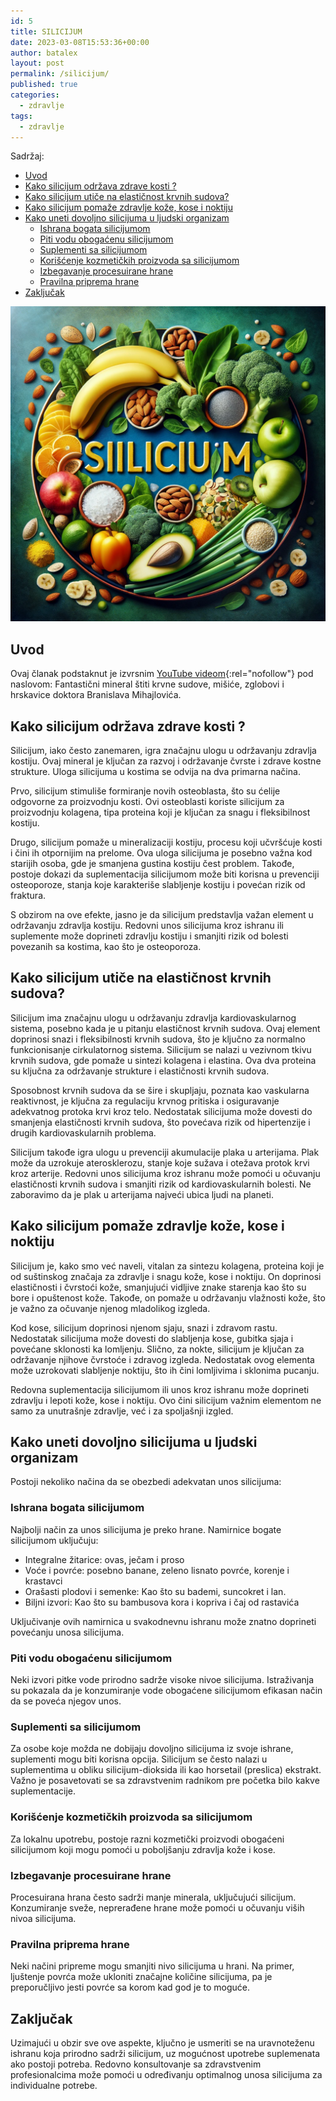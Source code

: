 ```yaml
---
id: 5
title: SILICIJUM
date: 2023-03-08T15:53:36+00:00
author: batalex
layout: post
permalink: /silicijum/
published: true
categories:
  - zdravlje
tags:
  - zdravlje
---
```

Sadržaj:
- [Uvod](#uvod)
- [Kako silicijum održava zdrave kosti ?](#kako-silicijum-održava-zdrave-kosti-)
- [Kako silicijum utiče na elastičnost krvnih sudova?](#kako-silicijum-utiče-na-elastičnost-krvnih-sudova)
- [Kako silicijum pomaže zdravlje kože, kose i noktiju](#kako-silicijum-pomaže-zdravlje-kože-kose-i-noktiju)
- [Kako uneti dovoljno silicijuma u ljudski organizam](#kako-uneti-dovoljno-silicijuma-u-ljudski-organizam)
  - [Ishrana bogata silicijumom](#ishrana-bogata-silicijumom)
  - [Piti vodu obogaćenu silicijumom](#piti-vodu-obogaćenu-silicijumom)
  - [Suplementi sa silicijumom](#suplementi-sa-silicijumom)
  - [Korišćenje kozmetičkih proizvoda sa silicijumom](#korišćenje-kozmetičkih-proizvoda-sa-silicijumom)
  - [Izbegavanje procesuirane hrane](#izbegavanje-procesuirane-hrane)
  - [Pravilna priprema hrane](#pravilna-priprema-hrane)
- [Zaključak](#zaključak)

![Silicium](/wp-content/uploads/2024/03/silicium.webp)

## Uvod
Ovaj članak podstaknut je izvrsnim [YouTube videom](https://www.youtube.com/watch?v=1NNJiouOx_Y){:rel="nofollow"}  pod naslovom: Fantastični mineral štiti krvne sudove, mišiće, zglobovi i hrskavice doktora Branislava Mihajlovića.

## Kako silicijum održava zdrave kosti ?

Silicijum, iako često zanemaren, igra značajnu ulogu u održavanju zdravlja kostiju. Ovaj mineral je ključan za razvoj i održavanje čvrste i zdrave kostne strukture. Uloga silicijuma u kostima se odvija na dva primarna načina. 

Prvo, silicijum stimuliše formiranje novih osteoblasta, što su ćelije odgovorne za proizvodnju kosti. Ovi osteoblasti koriste silicijum za proizvodnju kolagena, tipa proteina koji je ključan za snagu i fleksibilnost kostiju.

Drugo, silicijum pomaže u mineralizaciji kostiju, procesu koji učvršćuje kosti i čini ih otpornijim na prelome. Ova uloga silicijuma je posebno važna kod starijih osoba, gde je smanjena gustina kostiju čest problem. Takođe, postoje dokazi da suplementacija silicijumom može biti korisna u prevenciji osteoporoze, stanja koje karakteriše slabljenje kostiju i povećan rizik od fraktura.

S obzirom na ove efekte, jasno je da silicijum predstavlja važan element u održavanju zdravlja kostiju. Redovni unos silicijuma kroz ishranu ili suplemente može doprineti zdravlju kostiju i smanjiti rizik od bolesti povezanih sa kostima, kao što je osteoporoza.

## Kako silicijum utiče na elastičnost krvnih sudova?

Silicijum ima značajnu ulogu u održavanju zdravlja kardiovaskularnog sistema, posebno kada je u pitanju elastičnost krvnih sudova. Ovaj element doprinosi snazi i fleksibilnosti krvnih sudova, što je ključno za normalno funkcionisanje cirkulatornog sistema. Silicijum se nalazi u vezivnom tkivu krvnih sudova, gde pomaže u sintezi kolagena i elastina. Ova dva proteina su ključna za održavanje strukture i elastičnosti krvnih sudova.

Sposobnost krvnih sudova da se šire i skupljaju, poznata kao vaskularna reaktivnost, je ključna za regulaciju krvnog pritiska i osiguravanje adekvatnog protoka krvi kroz telo. Nedostatak silicijuma može dovesti do smanjenja elastičnosti krvnih sudova, što povećava rizik od hipertenzije i drugih kardiovaskularnih problema.

Silicijum takođe igra ulogu u prevenciji akumulacije plaka u arterijama. Plak može da uzrokuje aterosklerozu, stanje koje sužava i otežava protok krvi kroz arterije. Redovni unos silicijuma kroz ishranu može pomoći u očuvanju elastičnosti krvnih sudova i smanjiti rizik od kardiovaskularnih bolesti. Ne zaboravimo da je plak u arterijama najveći ubica ljudi na planeti.


## Kako silicijum pomaže zdravlje kože, kose i noktiju

Silicijum je, kako smo već naveli, vitalan za sintezu kolagena, proteina koji je od suštinskog značaja za zdravlje i snagu kože, kose i noktiju. On doprinosi elastičnosti i čvrstoći kože, smanjujući vidljive znake starenja kao što su bore i opuštenost kože. Takođe, on pomaže u održavanju vlažnosti kože, što je važno za očuvanje njenog mladolikog izgleda.

Kod kose, silicijum doprinosi njenom sjaju, snazi i zdravom rastu. Nedostatak silicijuma može dovesti do slabljenja kose, gubitka sjaja i povećane sklonosti ka lomljenju. Slično, za nokte, silicijum je ključan za održavanje njihove čvrstoće i zdravog izgleda. Nedostatak ovog elementa može uzrokovati slabljenje noktiju, što ih čini lomljivima i sklonima pucanju.

Redovna suplementacija silicijumom ili unos kroz ishranu može doprineti zdravlju i lepoti kože, kose i noktiju. Ovo čini silicijum važnim elementom ne samo za unutrašnje zdravlje, već i za spoljašnji izgled.

## Kako uneti dovoljno silicijuma u ljudski organizam

Postoji nekoliko načina da se obezbedi adekvatan unos silicijuma:

### Ishrana bogata silicijumom

Najbolji način za unos silicijuma je preko hrane. Namirnice bogate silicijumom uključuju:
* Integralne žitarice: ovas, ječam i proso
* Voće i povrće: posebno banane, zeleno lisnato povrće, korenje i krastavci
* Orašasti plodovi i semenke: Kao što su bademi, suncokret i lan.
* Biljni izvori: Kao što su bambusova kora i kopriva i čaj od rastavića


Uključivanje ovih namirnica u svakodnevnu ishranu može znatno doprineti povećanju unosa silicijuma.

### Piti vodu obogaćenu silicijumom 

Neki izvori pitke vode prirodno sadrže visoke nivoe silicijuma. Istraživanja su pokazala da je konzumiranje vode obogaćene silicijumom efikasan način da se poveća njegov unos.

### Suplementi sa silicijumom

Za osobe koje možda ne dobijaju dovoljno silicijuma iz svoje ishrane, suplementi mogu biti korisna opcija. Silicijum se često nalazi u suplementima u obliku silicijum-dioksida ili kao horsetail (preslica) ekstrakt. Važno je posavetovati se sa zdravstvenim radnikom pre početka bilo kakve suplementacije.

### Korišćenje kozmetičkih proizvoda sa silicijumom

Za lokalnu upotrebu, postoje razni kozmetički proizvodi obogaćeni silicijumom koji mogu pomoći u poboljšanju zdravlja kože i kose.

### Izbegavanje procesuirane hrane 

Procesuirana hrana često sadrži manje minerala, uključujući silicijum. Konzumiranje sveže, neprerađene hrane može pomoći u očuvanju viših nivoa silicijuma.

### Pravilna priprema hrane

Neki načini pripreme mogu smanjiti nivo silicijuma u hrani. Na primer, ljuštenje povrća može ukloniti značajne količine silicijuma, pa je preporučljivo jesti povrće sa korom kad god je to moguće.


## Zaključak

Uzimajući u obzir sve ove aspekte, ključno je usmeriti se na uravnoteženu ishranu koja prirodno sadrži silicijum, uz mogućnost upotrebe suplemenata ako postoji potreba. Redovno konsultovanje sa zdravstvenim profesionalcima može pomoći u određivanju optimalnog unosa silicijuma za individualne potrebe.
